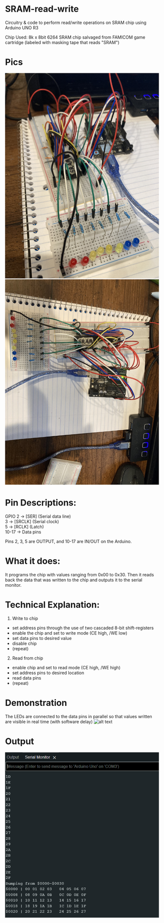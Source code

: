 # SRAM-read-write
Circuitry & code to perform read/write operations on SRAM chip using Arduino UNO R3<br/>

Chip Used: 8k x 8bit 6264 SRAM chip salvaged from FAMICOM game cartridge (labeled with masking tape that reads "SRAM")<br/>

# Pics
![alt text](pics/board.jpeg?raw=true)
![alt text](pics/board-top.jpeg?raw=true)

# Pin Descriptions:
GPIO  2 -> [SER] (Serial data line)<br/>
      3 -> [SRCLK] (Serial clock)<br/>
      5 -> [RCLK] (Latch)<br/>
  10-17 -> Data pins<br/>

Pins 2, 3, 5 are OUTPUT, and 10-17 are IN/OUT on the Arduino.<br/>

# What it does:
It programs the chip with values ranging from 0x00 to 0x30. Then it reads back the data that was written to the chip and outputs it to the serial monitor. <br/>

# Technical Explanation:
1. Write to chip<br/>
  - set address pins through the use of two cascaded 8-bit shift-registers<br/>
  - enable the chip and set to write mode (CE high, /WE low)<br/>
  - set data pins to desired value<br/>
  - disable chip<br/>
  - (repeat)<br/>
2. Read from chip<br/>
  - enable chip and set to read mode (CE high, /WE high)<br/>
  - set address pins to desired location<br/>
  - read data pins<br/>
  - (repeat)<br/>

# Demonstration
The LEDs are connected to the data pins in parallel so that values written are visible in real time (with software delay)
![alt text](pics/demo.gif?raw=true)

# Output
![alt text](pics/output.png?raw=true)